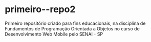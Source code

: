 # primeiro--repo2
Primeiro repositório criado para fins educacionais, na disciplina de Fundamentos de Programação Orientada a Objetos no curso de Desenvolvimento Web Mobile pelo SENAI - SP
